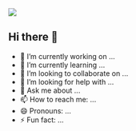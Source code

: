 <img src="https://capsule-render.vercel.app/api?type=transparent&color=auto&height=200&section=header&text=Glenn's Github&fontSize=50" />


## Hi there 👋
- 🔭 I’m currently working on ...
- 🌱 I’m currently learning ...
- 👯 I’m looking to collaborate on ...
- 🤔 I’m looking for help with ...
- 💬 Ask me about ...
- 📫 How to reach me: ...
- 😄 Pronouns: ...
- ⚡ Fun fact: ...
